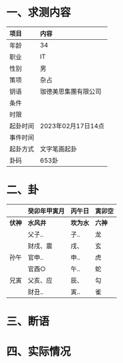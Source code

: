 # 一、求测内容
|项目|内容|
|:-|:-|
|年龄|34|
|职业|IT|
|性别|男|
|策项|杂占|
|钥语|珈德美思集團有限公司|
|条件||
|时限||
|起卦时间|2023年02月17日14点|
|事件时间||
|起卦方式|文字笔画起卦|
|卦码|653卦|

# 二、卦
||癸卯年甲寅月|丙午日|寅卯空|
|:-|:-|:-|:-|
|**伏神**|**水风井**|**坎为水**|**六神**|
||父子..|子..|龙|
||财戌、震|戌、|玄|
|孙午|官申..|申..|虎|
||官酉○|午..|蛇|
|兄寅|父亥、应|辰、|勾|
||财丑..|寅..|雀|


# 三、断语

# 四、实际情况